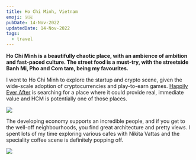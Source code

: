 ```yaml
---
title: Ho Chi Minh, Vietnam
emoji: 🇻‍🇳
pubDate: 14-Nov-2022
updatedDate: 14-Nov-2022
tags:
  - travel
---
```


**Ho Chi Minh is a beautifully chaotic place, with an ambience of ambition and fast-paced culture. The street food is a must-try, with the streetside Banh Mi, Pho and Com tam, being my favourites.**

I went to Ho Chi Minh to explore the startup and crypto scene, given the wide-scale adoption of cryptocurrencies and play-to-earn games. [Happily Ever After](https://hea.care/) is searching for a place where it could provide real, immediate value and HCM is potentially one of those places.

![](https://urbit-dock.fra1.digitaloceanspaces.com/thoughts/egg-coffee-hcm.jpeg)

The developing economy supports an incredible people, and if you get to the well-off neighbourhoods, you find great architecture and pretty views. I spent lots of my time exploring various cafes with Nikita Vattas and the speciality coffee scene is definitely popping off.

![](https://urbit-dock.fra1.digitaloceanspaces.com/thoughts/landmark-81-hcm.jpeg)
